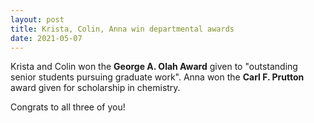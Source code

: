 ```yaml
---
layout: post
title: Krista, Colin, Anna win departmental awards
date: 2021-05-07
---
```

Krista and Colin won the **George A. Olah Award** given to "outstanding senior students pursuing graduate work".
Anna won the **Carl F. Prutton** award given for scholarship in chemistry.

Congrats to all three of you!

